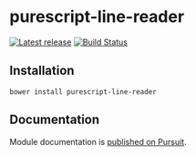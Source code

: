 # purescript-line-reader

[![Latest release](http://img.shields.io/bower/v/purescript-line-reader.svg)](https://github.com/ChrisPenner/purescript-line-reader/releases)
[![Build Status](https://travis-ci.org/ChrisPenner/purescript-line-reader.svg?branch=master)](https://travis-ci.org/purescript/purescript-line-reader)

## Installation

```
bower install purescript-line-reader
```

## Documentation

Module documentation is [published on Pursuit](http://pursuit.purescript.org/packages/purescript-line-reader).
